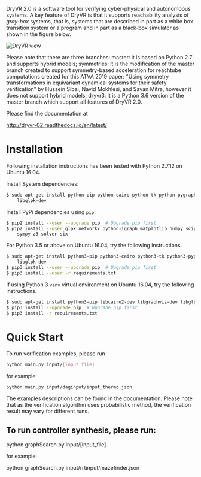 DryVR 2.0 is a software tool for verifying cyber-physical and autonomoous systems. A key feature of DryVR is that it supports reachability analysis of _gray-box_ systems, that is, systems that are described in part as a white box transition system or a program and in part as a black-box simulator as shown in the figure below.

![DryVR view](figures/dryvr-model.png)

Please note that there are three branches: master: it is based on Python 2.7 and supports hybrid models; symmetries: it is the modification of the master branch created to support symmetry-based acceleration for reachtube computations created for this ATVA 2019 paper: "Using symmetry transformations in equivariant dynamical systems for their safety verification" by Hussein Sibai, Navid Mokhlesi, and Sayan Mitra, however it does not support hybrid models; dryvr3: it is a Python 3.6 version of the master branch which support all features of DryVR 2.0.

Please find the documentation at 

http://dryvr-02.readthedocs.io/en/latest/


Installation
==================
Following installation instructions has been tested with Python 2.7.12 on
Ubuntu 16.04.

Install System dependencies:

```bash
$ sudo apt-get install python-pip python-cairo python-tk python-pygraphviz \
    libglpk-dev
```

Install PyPi dependencies using `pip`:
```bash
$ pip2 install --user --upgrade pip  # Upgrade pip first
$ pip2 install --user glpk networkx python-igraph matplotlib numpy scipy \
    sympy z3-solver six
```

For Python 3.5 or above on Ubuntu 16.04, try the following instructions.

```bash
$ sudo apt-get install python3-pip python3-cairo python3-tk python3-pygraphviz \
    libglpk-dev
$ pip3 install --user --upgrade pip  # Upgrade pip first
$ pip3 install --user -r requirements.txt
```

If using Python 3 `venv` virtual environment on Ubuntu 16.04, try the following instructions.
```bash
$ sudo apt-get install python3-pip libcairo2-dev libgraphviz-dev libglpk-dev
$ pip3 install --upgrade pip  # Upgrade pip first
$ pip3 install -r requirements.txt
```

Quick Start
==================
To run verification examples, please run 

```bash
python main.py input/[input_file]
```

for example:

```bash
python main.py input/daginput/input_thermo.json
```

The examples descriptions can be found in the documentation. Please note that as the verification algorithm uses probabilistic method, the verification result may vary for different runs.


To run controller synthesis, please run:
------------------------------------------------------------
python graphSearch.py input/[input_file]

for example:

python graphSearch.py input/rrtinput/mazefinder.json

